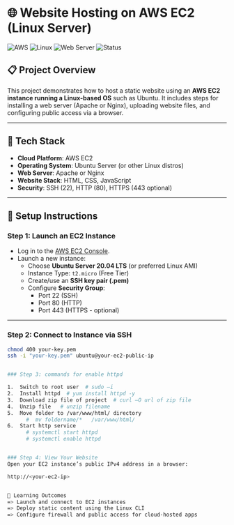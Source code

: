 # 🌐 Website Hosting on AWS EC2 (Linux Server)

![AWS](https://img.shields.io/badge/AWS-EC2-orange?logo=amazon-aws)
![Linux](https://img.shields.io/badge/OS-Linux-lightgrey?logo=linux)
![Web Server](https://img.shields.io/badge/Web%20Server-Apache%2FNginx-blue)
![Status](https://img.shields.io/badge/Status-Completed-brightgreen)

## 📋 Project Overview

This project demonstrates how to host a static website using an **AWS EC2 instance running a Linux-based OS** such as Ubuntu. It includes steps for installing a web server (Apache or Nginx), uploading website files, and configuring public access via a browser.

---

## 🧰 Tech Stack

- **Cloud Platform**: AWS EC2  
- **Operating System**: Ubuntu Server (or other Linux distros)  
- **Web Server**: Apache or Nginx  
- **Website Stack**: HTML, CSS, JavaScript  
- **Security**: SSH (22), HTTP (80), HTTPS (443 optional)

---

## 🚀 Setup Instructions

### Step 1: Launch an EC2 Instance

- Log in to the [AWS EC2 Console](https://console.aws.amazon.com/ec2).
- Launch a new instance:
  - Choose **Ubuntu Server 20.04 LTS** (or preferred Linux AMI)
  - Instance Type: `t2.micro` (Free Tier)
  - Create/use an **SSH key pair (.pem)**  
  - Configure **Security Group**:
    - Port 22 (SSH)
    - Port 80 (HTTP)
    - Port 443 (HTTPS - optional)

---

### Step 2: Connect to Instance via SSH

```bash
chmod 400 your-key.pem
ssh -i "your-key.pem" ubuntu@your-ec2-public-ip


### Step 3: commands for enable httpd  

1.	Switch to root user  # sudo –i
2.	Install httpd  # yum install httpd -y
3.  Download zip file of project  # curl –O url of zip file
4.	Unzip file   # unzip filename
5.	Move folder to /var/www/html/ directory   
      #  mv foldername/*   /var/www/html/
6.	Start http service 
      # systemctl start httpd
      # systemctl enable httpd


### Step 4: View Your Website
Open your EC2 instance’s public IPv4 address in a browser:

http://<your-ec2-ip>


🧠 Learning Outcomes
=> Launch and connect to EC2 instances
=> Deploy static content using the Linux CLI
=> Configure firewall and public access for cloud-hosted apps


